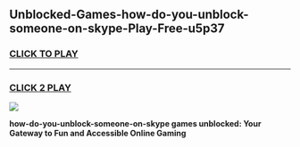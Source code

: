 
## Unblocked-Games-how-do-you-unblock-someone-on-skype-Play-Free-u5p37
<h3>
<a href="https://premium76.site?title=how-do-you-unblock-someone-on-skype&ref=20M">CLICK TO PLAY</a></h3>
<hr>

<h3>
<a href="https://premium76.site?title=how-do-you-unblock-someone-on-skype&ref=20M">CLICK 2 PLAY</a>
  
</h3>

<a href="https://premium76.site?title=how-do-you-unblock-someone-on-skype&ref=19M"><img src="https://clearcache.store/games.png"></a>


**how-do-you-unblock-someone-on-skype games unblocked: Your Gateway to Fun and Accessible Online Gaming**
